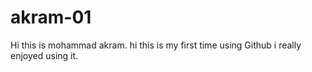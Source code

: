 # akram-01
Hi this is mohammad akram.
hi  this is my first time using Github i really enjoyed using it.

